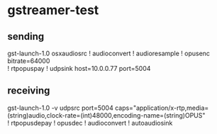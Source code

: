 # gstreamer-test

## sending

gst-launch-1.0 osxaudiosrc ! audioconvert ! audioresample ! opusenc bitrate=64000 \
    ! rtpopuspay ! udpsink host=10.0.0.77 port=5004


## receiving

gst-launch-1.0 -v udpsrc port=5004 caps="application/x-rtp,media=(string)audio,clock-rate=(int)48000,encoding-name=(string)OPUS" \
    ! rtpopusdepay ! opusdec ! audioconvert ! autoaudiosink


